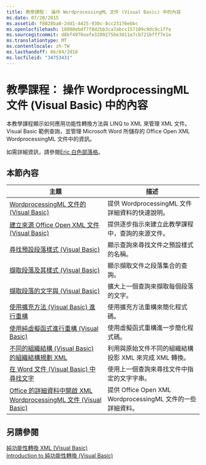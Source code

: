 ```yaml
---
title: 教學課程： 操作 WordprocessingML 文件 (Visual Basic) 中的內容
ms.date: 07/20/2015
ms.assetid: f8028ba8-2dd1-4425-930c-8cc23176ebbc
ms.openlocfilehash: 18008ebdf7f8d2bb3ca7abcc157109c9dc9c1ffe
ms.sourcegitcommit: d8bf4976eafe3289275be3811e7cb721bfff7e1e
ms.translationtype: MT
ms.contentlocale: zh-TW
ms.lasthandoff: 06/04/2018
ms.locfileid: "34753431"
---
```

# <a name="tutorial-manipulating-content-in-a-wordprocessingml-document-visual-basic"></a>教學課程： 操作 WordprocessingML 文件 (Visual Basic) 中的內容
本教學課程顯示如何應用功能性轉換方法與 LINQ to XML 來管理 XML 文件。 Visual Basic 範例查詢，並管理 Microsoft Word 所儲存的 Office Open XML WordprocessingML 文件中的資訊。  
  
 如需詳細資訊，請參閱[Eric 白色部落格](http://www.ericwhite.com)。  
  
## <a name="in-this-section"></a>本節內容  
  
|主題|描述|  
|-----------|-----------------|  
|[WordprocessingML 文件的 (Visual Basic)](../../../../visual-basic/programming-guide/concepts/linq/shape-of-wordprocessingml-documents.md)|提供 WordprocessingML 文件詳細資料的快速說明。|  
|[建立來源 Office Open XML 文件 (Visual Basic)](../../../../visual-basic/programming-guide/concepts/linq/creating-the-source-office-open-xml-document.md)|提供逐步指示來建立此教學課程中，查詢的來源文件。|  
|[尋找預設段落樣式 (Visual Basic)](../../../../visual-basic/programming-guide/concepts/linq/finding-the-default-paragraph-style.md)|顯示查詢來尋找文件之預設樣式的名稱。|  
|[擷取段落及其樣式 (Visual Basic)](../../../../visual-basic/programming-guide/concepts/linq/retrieving-the-paragraphs-and-their-styles.md)|顯示擷取文件之段落集合的查詢。|  
|[擷取段落的文字與 (Visual Basic)](../../../../visual-basic/programming-guide/concepts/linq/retrieving-the-text-of-the-paragraphs.md)|擴大上一個查詢來擷取每個段落的文字。|  
|[使用擴充方法 (Visual Basic) 進行重構](../../../../visual-basic/programming-guide/concepts/linq/refactoring-using-an-extension-method.md)|使用擴充方法重構來簡化程式碼。|  
|[使用純虛擬函式進行重構 (Visual Basic)](../../../../visual-basic/programming-guide/concepts/linq/refactoring-using-a-pure-function.md)|使用虛擬函式重構進一步簡化程式碼。|  
|[不同的組織結構 (Visual Basic) 的組織結構規劃 XML](../../../../visual-basic/programming-guide/concepts/linq/projecting-xml-in-a-different-shape.md)|利用與原始文件不同的組織結構投影 XML 來完成 XML 轉換。|  
|[在 Word 文件 (Visual Basic) 中尋找文字](../../../../visual-basic/programming-guide/concepts/linq/finding-text-in-word-documents.md)|使用上一個查詢來尋找文件中指定的文字字串。|  
|[Office 的詳細資料中開啟 XML WordprocessingML 文件 (Visual Basic)](../../../../visual-basic/programming-guide/concepts/linq/details-of-office-open-xml-wordprocessingml-documents.md)|提供 Office Open XML WordprocessingML 文件的一些詳細資料。|  
  
## <a name="see-also"></a>另請參閱  
 [純功能性轉換 XML (Visual Basic)](../../../../visual-basic/programming-guide/concepts/linq/pure-functional-transformations-of-xml.md)  
 [Introduction to 純功能性轉換 (Visual Basic)](../../../../visual-basic/programming-guide/concepts/linq/introduction-to-pure-functional-transformations.md)
